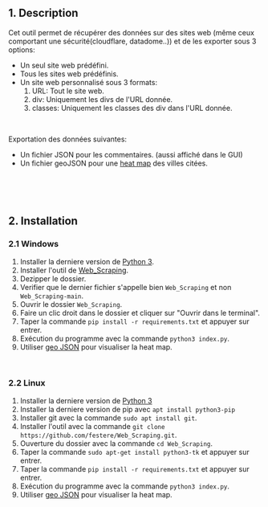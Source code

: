 ## 1. Description
Cet outil permet de récupérer des données sur des sites web (même ceux comportant une sécurité(cloudflare, datadome..)) et de les exporter sous 3 options:
- Un seul site web prédéfini.
- Tous les sites web prédéfinis.
- Un site web personnalisé sous 3 formats:
  1. URL: Tout le site web.
  2. div: Uniquement les divs de l'URL donnée.
  3. classes: Uniquement les classes des div dans l'URL donnée.

<br>
   
Exportation des données suivantes:
- Un fichier JSON pour les commentaires. (aussi affiché dans le GUI)
- Un fichier geoJSON pour une [heat map](https://geojson.io/#map=5.28/46.563/2.071) des villes citées.

<br>
<br>
<br>

## 2. Installation
### 2.1 Windows
1. Installer la derniere version de [Python 3](https://www.python.org/downloads/).
2. Installer l'outil de [Web_Scraping](https://github.com/festere/Web_Scraping/archive/refs/heads/main.zip).
3. Dezipper le dossier.
5. Verifier que le dernier fichier s'appelle bien `Web_Scraping` et non `Web_Scraping-main`.
6. Ouvrir le dossier `Web_Scraping`.
7. Faire un clic droit dans le dossier et cliquer sur "Ouvrir dans le terminal".
8. Taper la commande `pip install -r requirements.txt` et appuyer sur entrer.
9. Exécution du programme avec la commande `python3 index.py`.
10. Utiliser [geo JSON](https://geojson.io/#map=5.28/46.563/2.071) pour visualiser la heat map.

<br>

### 2.2 Linux
1. Installer la derniere version de [Python 3](https://docs.python-guide.org/starting/install3/linux)
2. Installer la derniere version de pip avec `apt install python3-pip`
3. Installer git avec la commande `sudo apt install git`.
4. Installer l'outil avec la commande `git clone https://github.com/festere/Web_Scraping.git`.
5. Ouverture du dossier avec la commande `cd Web_Scraping`.
6. Taper la commande `sudo apt-get install python3-tk` et appuyer sur entrer.
7. Taper la commande `pip install -r requirements.txt` et appuyer sur entrer.
8. Exécution du programme avec la commande `python3 index.py`.
9. Utiliser [geo JSON](https://geojson.io/#map=5.28/46.563/2.071) pour visualiser la heat map.
